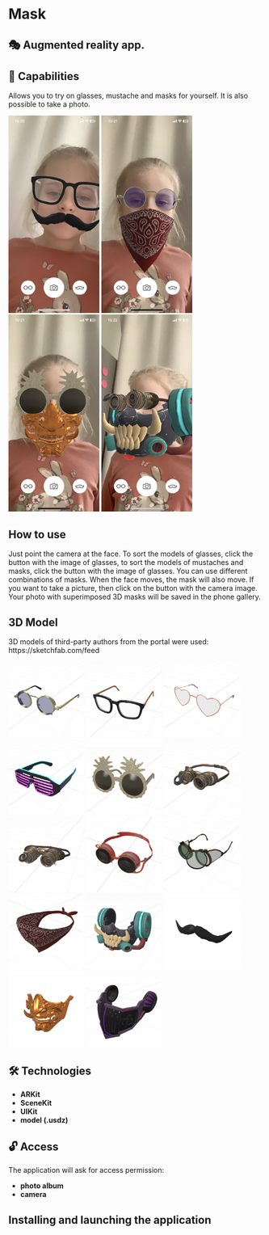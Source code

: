 # Mask

## 🎭 Augmented reality app. 

## 🚀 Capabilities
<p> Allows you to try on glasses, mustache and masks for yourself. It is also possible to take a photo. </p>

<p>
 <img style="width: 180px;" src="https://github.com/NovikovaOlga/novikovaolga/blob/main/Other/Mask/screen1.PNG">
 <img style="width: 180px;" src="https://github.com/NovikovaOlga/novikovaolga/blob/main/Other/Mask/screen2.PNG">
 <img style="width: 180px;" src="https://github.com/NovikovaOlga/novikovaolga/blob/main/Other/Mask/screen3.PNG">
 <img style="width: 180px;" src="https://github.com/NovikovaOlga/novikovaolga/blob/main/Other/Mask/screen4.PNG"> 
<p>
 
## How to use
<p>
 Just point the camera at the face. To sort the models of glasses, click the button with the image of glasses, to sort the models of mustaches and masks, click the button with the image of glasses. You can use different combinations of masks. When the face moves, the mask will also move. If you want to take a picture, then click on the button with the camera image. Your photo with superimposed 3D masks will be saved in the phone gallery.
<p>
  
## 3D Model
<p> 3D models of third-party authors from the portal were used: https://sketchfab.com/feed <p> 
 
<p>
 <img style="width: 150px;" src="https://github.com/NovikovaOlga/novikovaolga/blob/main/Other/Mask/mask1.png"> 
 <img style="width: 150px;" src="https://github.com/NovikovaOlga/Mask/blob/main/screens/mask2.png"> 
 <img style="width: 150px;" src="https://github.com/NovikovaOlga/Mask/blob/main/screens/mask3.png"> 
 <img style="width: 150px;" src="https://github.com/NovikovaOlga/Mask/blob/main/screens/mask4.png"> 
 <img style="width: 150px;" src="https://github.com/NovikovaOlga/Mask/blob/main/screens/mask5.png"> 
 <img style="width: 150px;" src="https://github.com/NovikovaOlga/Mask/blob/main/screens/mask6.png"> 
 <img style="width: 150px;" src="https://github.com/NovikovaOlga/Mask/blob/main/screens/mask7.png"> 
 <img style="width: 150px;" src="https://github.com/NovikovaOlga/Mask/blob/main/screens/mask8.png"> 
 <img style="width: 150px;" src="https://github.com/NovikovaOlga/Mask/blob/main/screens/mask9.png"> 
 <img style="width: 150px;" src="https://github.com/NovikovaOlga/Mask/blob/main/screens/mask10.png"> 
 <img style="width: 150px;" src="https://github.com/NovikovaOlga/Mask/blob/main/screens/mask11.png"> 
 <img style="width: 150px;" src="https://github.com/NovikovaOlga/Mask/blob/main/screens/mask12.png"> 
 <img style="width: 150px;" src="https://github.com/NovikovaOlga/Mask/blob/main/screens/mask13.png"> 
 <img style="width: 150px;" src="https://github.com/NovikovaOlga/Mask/blob/main/screens/mask14.png"> 
<p>

## 🛠️ Technologies
 - **ARKit**
 - **SceneKit**
 - **UIKit**
 - **model (.usdz)**
 
## 🔓 Access
The application will ask for access permission:
- **photo album**
- **camera**
 
## Installing and launching the application
 

